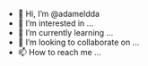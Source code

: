 - 👋 Hi, I’m @adameldda
- 👀 I’m interested in ...
- 🌱 I’m currently learning ...
- 💞️ I’m looking to collaborate on ...
- 📫 How to reach me ...

<!---
adameldda/adameldda is a ✨ special ✨ repository because its `README.md` (this file) appears on your GitHub profile.
You can click the Preview link to take a look at your changes.
--->
